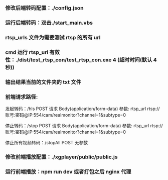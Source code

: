 ### 修改后端转码配置：./config.json

### 运行后端转码：双击./start_main.vbs

### rtsp_urls 文件为需要测试 rtsp 的所有 url

### cmd 运行 rtsp_url 有效性：./dist/test_rtsp_con/test_rtsp_con.exe 4 (超时时间(默认 4 秒))

### 输出结果当前的文件夹的 txt 文件

### 前端请求路径:

发起转码：/hls POST 请求 Body(application/form-data) 参数: rtsp_url rtsp://账号:密码@IP:554/cam/realmonitor?channel=1&subtype=0

停止转码：/stop POST 请求 Body(application/form-data) 参数: rtsp_url rtsp://账号:密码@IP:554/cam/realmonitor?channel=1&subtype=0

停止所有视频转码：/stopAll POST 无参数

### 修改前端播放配置：./xgplayer/public/public.js

### 运行前端播放：npm run dev 或者打包之后 nginx 代理
